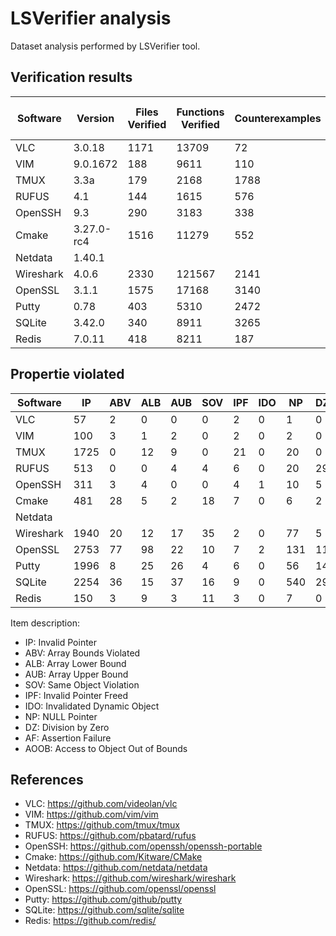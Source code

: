 # LSVerifier analysis

Dataset analysis performed by LSVerifier tool.


## Verification results

| Software  | Version | Files Verified | Functions Verified | Counterexamples | Overall time | Peak Memory Usage |
|-----------|------------|-----------|--------------|-----------|-------------|---------------|
| VLC       | 3.0.18     | 1171      | 13709        | 72        | 1033.79s    | 20.09 MB      |
| VIM       | 9.0.1672   | 188       | 9611         | 110       | 554.56s     | 39.83MB       | 
| TMUX      | 3.3a       | 179       | 2168         | 1788      | 52218.45s   | 43.12MB       |
| RUFUS     | 4.1        | 144       | 1615         | 576       | 283.95s     | 6.06MB        |
| OpenSSH   | 9.3        | 290       | 3183         | 338       | 873.27s     | 42.58MB       |
| Cmake     | 3.27.0-rc4 | 1516      | 11279        | 552       | 934.21s     | 37.07MB       |
| Netdata   | 1.40.1     |           |              |           |             |               |
| Wireshark | 4.0.6      | 2330      | 121567       | 2141      | 59952.39s   | 391.44MB      |
| OpenSSL   | 3.1.1      | 1575      | 17168        | 3140      | 6046.63s    | 53.34MB       |
| Putty     | 0.78       | 403       | 5310         | 2472      | 66210.32s   | 58.54MB       | 
| SQLite    | 3.42.0     | 340       | 8911         | 3265      | 2493.75s    | 33.22MB       |
| Redis     | 7.0.11     | 418       | 8211         | 187       | 727.76s     | 46.57MB       |
  

## Propertie violated

| Software  | IP    | ABV   | ALB   | AUB   | SOV   | IPF   | IDO   | NP    | DZ    | AF    | AOOB  |
|-----------|-------|-------|-------|-------|-------|-------|-------|-------|-------|-------|-------|
| VLC       | 57    | 2     | 0     | 0     | 0     | 2     | 0     | 1     | 0     | 10    | 0     |
| VIM       | 100   | 3     | 1     | 2     | 0     | 2     | 0     | 2     | 0     | 0     | 0     |
| TMUX      | 1725  | 0     | 12    | 9     | 0     | 21    | 0     | 20    | 0     | 1     | 0     |
| RUFUS     | 513   | 0     | 0     | 4     | 4     | 6     | 0     | 20    | 29    | 0     | 0     |
| OpenSSH   | 311   | 3     | 4     | 0     | 0     | 4     | 1     | 10    | 5     | 0     | 0     |
| Cmake     | 481   | 28    | 5     | 2     | 18    | 7     | 0     | 6     | 2     | 3     | 0     |
| Netdata   |       |       |       |       |       |       |       |       |       |       | 0     |
| Wireshark | 1940  | 20    | 12    | 17    | 35    | 2     | 0     | 77    | 5     | 27    | 6     |
| OpenSSL   | 2753  | 77    | 98    | 22    | 10    | 7     | 2     | 131   | 11    | 29    | 0     |
| Putty     | 1996  | 8     | 25    | 26    | 4     | 6     | 0     | 56    | 14    | 337   | 0     |
| SQLite    | 2254  | 36    | 15    | 37    | 16    | 9     | 0     | 540   | 29    | 326   | 3     |
| Redis     | 150   | 3     | 9     | 3     | 11    | 3     | 0     | 7     | 0     | 0     | 1     |

Item description:

* IP: Invalid Pointer
* ABV: Array Bounds Violated
* ALB: Array Lower Bound
* AUB: Array Upper Bound
* SOV: Same Object Violation
* IPF: Invalid Pointer Freed
* IDO: Invalidated Dynamic Object
* NP: NULL Pointer
* DZ: Division by Zero
* AF: Assertion Failure
* AOOB: Access to Object Out of Bounds


## References

* VLC: https://github.com/videolan/vlc
* VIM: https://github.com/vim/vim
* TMUX: https://github.com/tmux/tmux
* RUFUS: https://github.com/pbatard/rufus
* OpenSSH: https://github.com/openssh/openssh-portable
* Cmake: https://github.com/Kitware/CMake
* Netdata: https://github.com/netdata/netdata
* Wireshark: https://github.com/wireshark/wireshark
* OpenSSL: https://github.com/openssl/openssl
* Putty: https://github.com/github/putty
* SQLite: https://github.com/sqlite/sqlite
* Redis: https://github.com/redis/

